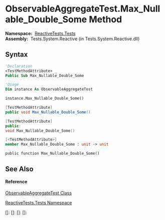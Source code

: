 # ObservableAggregateTest.Max\_Nullable\_Double\_Some Method

**Namespace:**  [ReactiveTests.Tests](ReactiveTests.Tests\ReactiveTests.Tests.md)  
**Assembly:**  Tests.System.Reactive (in Tests.System.Reactive.dll)

## Syntax

```vb
'Declaration
<TestMethodAttribute> _
Public Sub Max_Nullable_Double_Some
```

```vb
'Usage
Dim instance As ObservableAggregateTest

instance.Max_Nullable_Double_Some()
```

```csharp
[TestMethodAttribute]
public void Max_Nullable_Double_Some()
```

```c++
[TestMethodAttribute]
public:
void Max_Nullable_Double_Some()
```

```fsharp
[<TestMethodAttribute>]
member Max_Nullable_Double_Some : unit -> unit 
```

```jscript
public function Max_Nullable_Double_Some()
```

## See Also

#### Reference

[ObservableAggregateTest Class](ObservableAggregateTest\ObservableAggregateTest.md)

[ReactiveTests.Tests Namespace](ReactiveTests.Tests\ReactiveTests.Tests.md)

[]: 
[]: 
[]: 
[]: 